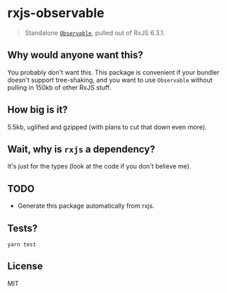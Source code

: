 # rxjs-observable

> Standalone [`Observable`](https://github.com/ReactiveX/rxjs/blob/master/src/internal/Observable.ts), pulled out of RxJS 6.3.1.

## Why would anyone want this?

You probably don't want this. This package is convenient if your bundler doesn't support tree-shaking, and you want to use `Observable` without pulling in 150kb of other RxJS stuff.

## How big is it?

5.5kb, uglified and gzipped (with plans to cut that down even more).

## Wait, why is `rxjs` a dependency?

It's just for the types (look at the code if you don't believe me).

## TODO

- Generate this package automatically from rxjs.

## Tests?

`yarn test`

## License

MIT
